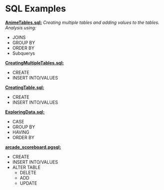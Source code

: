# SQL Examples

**[AnimeTables.sql:](https://github.com/TrongLe50/SQL-Examples/blob/main/AnimeTables.sql)** 
*Creating multiple tables and adding values to the tables. Analysis using:*
- JOINS
- GROUP BY
- ORDER BY
- Subquerys

**[CreatingMultipleTables.sql:](https://github.com/TrongLe50/SQL-Examples/blob/main/CreatingMultipleTables.sql)**
- CREATE
- INSERT INTO/VALUES

**[CreatingTable.sql:](https://github.com/TrongLe50/SQL-Examples/blob/main/CreatingTable.sql)**
- CREATE
- INSERT INTO/VALUES

**[ExploringData.sql:](https://github.com/TrongLe50/SQL-Examples/blob/main/ExploringData.sql)**
- CASE
- GROUP BY
- HAVING
- ORDER BY

**[arcade_scoreboard.pgsql:](https://github.com/TrongLe50/SQL-Examples/blob/main/arcade_scoreboard.pgsql)**
- CREATE
- INSERT INTO/VALUES
- ALTER TABLE
  - DELETE
  - ADD
  - UPDATE
